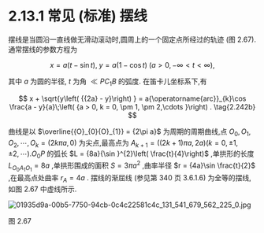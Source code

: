 # 2.13.1 常见 (标准) 摆线

摆线是当圆沿一直线做无滑动滚动时,圆周上的一个固定点所经过的轨迹 (图 2.67). 通常摆线的参数方程为

$$
x = a\left( {t - \sin t}\right) ,\;y = a\left( {1 - \cos t}\right) \;\left( {a > 0, - \infty  < t < \infty }\right) , \tag{2.242a}
$$

其中 $a$ 为圆的半径, $t$ 为角 $\ll  P{C}_{1}B$ 的弧度. 在笛卡儿坐标系下,有

$$
x + \sqrt{y\left( {{2a} - y}\right) } = a{\operatorname{arc}}_{k}\cos \frac{a - y}{a}\;\left( {a > 0, k = 0, \pm  1, \pm  2,\cdots }\right) . \tag{2.242b}
$$

曲线是以 $\overline{{O}_{0}{O}_{1}} = {2\pi a}$ 为周期的周期曲线,点 ${O}_{0},{O}_{1},{O}_{2},\cdots ,{O}_{k} = \left( {{2k\pi a},0}\right)$ 为尖点,最高点为 ${A}_{k + 1} = \left( {\left( {{2k} + 1}\right) {\pi a},{2a}}\right) \left( {k = 0, \pm  1, \pm  2,\cdots }\right) .{O}_{0}P$ 的弧长 $L = {8a}{\sin }^{2}\left( \frac{t}{4}\right)$ ,单拱形的长度 ${L}_{{O}_{0}{A}_{1}{O}_{1}} = {8a}$ ,单拱形围成的面积 $S = {3\pi }{a}^{2}$ ,曲率半径 $r = {4a}\sin \frac{t}{2}$ ,在最高点处曲率 ${r}_{A} = {4a}$ . 摆线的渐屈线 (参见第 340 页 3.6.1.6) 为全等的摆线, 如图 2.67 中虚线所示.

![01935d9a-00b5-7750-94cb-0c4c22581c4c_131_541_679_562_225_0.jpg](/images/01935d9a-00b5-7750-94cb-0c4c22581c4c_131_541_679_562_225_0.jpg)

图 2.67
